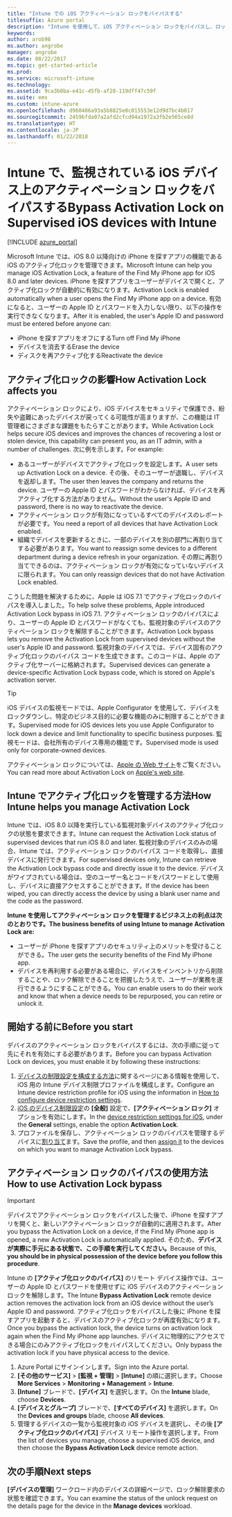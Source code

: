 ```yaml
---
title: "Intune での iOS アクティベーション ロックをバイパスする"
titlesuffix: Azure portal
description: "Intune を使用して、iOS アクティベーション ロックをバイパスし、ロックされたデバイスにアクセスする方法を説明します。\""
keywords: 
author: arob98
ms.author: angrobe
manager: angrobe
ms.date: 08/22/2017
ms.topic: get-started-article
ms.prod: 
ms.service: microsoft-intune
ms.technology: 
ms.assetid: 9ca3b0ba-e41c-45fb-af28-119dff47c59f
ms.suite: ems
ms.custom: intune-azure
ms.openlocfilehash: d960486a93a5b8825e8c015553e12d9d7bc4b017
ms.sourcegitcommit: 2459bfda07a2afd2cfcd94a1972a3fb2e565ce8d
ms.translationtype: HT
ms.contentlocale: ja-JP
ms.lasthandoff: 01/22/2018
---
```

# <a name="bypass-activation-lock-on-supervised-ios-devices-with-intune"></a><span data-ttu-id="61353-103">Intune で、監視されている iOS デバイス上のアクティベーション ロックをバイパスする</span><span class="sxs-lookup"><span data-stu-id="61353-103">Bypass Activation Lock on Supervised iOS devices with Intune</span></span>


[!INCLUDE [azure_portal](./includes/azure_portal.md)]

<span data-ttu-id="61353-104">Microsoft Intune では、iOS 8.0 以降向けの iPhone を探すアプリの機能である iOS のアクティブ化ロックを管理できます。</span><span class="sxs-lookup"><span data-stu-id="61353-104">Microsoft Intune can help you manage iOS Activation Lock, a feature of the Find My iPhone app for iOS 8.0 and later devices.</span></span> <span data-ttu-id="61353-105">iPhone を探すアプリをユーザーがデバイスで開くと、アクティブ化ロックが自動的に有効になります。</span><span class="sxs-lookup"><span data-stu-id="61353-105">Activation Lock is enabled automatically when a user opens the Find My iPhone app on a device.</span></span> <span data-ttu-id="61353-106">有効になると、ユーザーの Apple ID とパスワードを入力しない限り、以下の操作を実行できなくなります。</span><span class="sxs-lookup"><span data-stu-id="61353-106">After it is enabled, the user's Apple ID and password must be entered before anyone can:</span></span>

- <span data-ttu-id="61353-107">iPhone を探すアプリをオフにする</span><span class="sxs-lookup"><span data-stu-id="61353-107">Turn off Find My iPhone</span></span>
- <span data-ttu-id="61353-108">デバイスを消去する</span><span class="sxs-lookup"><span data-stu-id="61353-108">Erase the device</span></span>
- <span data-ttu-id="61353-109">ディスクを再アクティブ化する</span><span class="sxs-lookup"><span data-stu-id="61353-109">Reactivate the device</span></span>

## <a name="how-activation-lock-affects-you"></a><span data-ttu-id="61353-110">アクティブ化ロックの影響</span><span class="sxs-lookup"><span data-stu-id="61353-110">How Activation Lock affects you</span></span>

<span data-ttu-id="61353-111">アクティベーション ロックにより、iOS デバイスをセキュリティで保護でき、紛失や盗難にあったデバイスが戻ってくる可能性が高まりますが、この機能は IT 管理者にさまざまな課題をもたらすことがあります。</span><span class="sxs-lookup"><span data-stu-id="61353-111">While Activation Lock helps secure iOS devices and improves the chances of recovering a lost or stolen device, this capability can present you, as an IT admin, with a number of challenges.</span></span> <span data-ttu-id="61353-112">次に例を示します。</span><span class="sxs-lookup"><span data-stu-id="61353-112">For example:</span></span>

- <span data-ttu-id="61353-113">あるユーザーがデバイスでアクティブ化ロックを設定します。</span><span class="sxs-lookup"><span data-stu-id="61353-113">A user sets up Activation Lock on a device.</span></span> <span data-ttu-id="61353-114">その後、そのユーザーが退職し、デバイスを返却します。</span><span class="sxs-lookup"><span data-stu-id="61353-114">The user then leaves the company and returns the device.</span></span> <span data-ttu-id="61353-115">ユーザーの Apple ID とパスワードがわからなければ、デバイスを再アクティブ化する方法がありません。</span><span class="sxs-lookup"><span data-stu-id="61353-115">Without the user's Apple ID and password, there is no way to reactivate the device.</span></span>
- <span data-ttu-id="61353-116">アクティベーション ロックが有効になっているすべてのデバイスのレポートが必要です。</span><span class="sxs-lookup"><span data-stu-id="61353-116">You need a report of all devices that have Activation Lock enabled.</span></span>
- <span data-ttu-id="61353-117">組織でデバイスを更新するときに、一部のデバイスを別の部門に再割り当てする必要があります。</span><span class="sxs-lookup"><span data-stu-id="61353-117">You want to reassign some devices to a different department during a device refresh in your organization.</span></span> <span data-ttu-id="61353-118">その際に再割り当てできるのは、アクティベーション ロックが有効になっていないデバイスに限られます。</span><span class="sxs-lookup"><span data-stu-id="61353-118">You can only reassign devices that do not have Activation Lock enabled.</span></span>

<span data-ttu-id="61353-119">こうした問題を解決するために、Apple は iOS 7.1 でアクティブ化ロックのバイパスを導入しました。</span><span class="sxs-lookup"><span data-stu-id="61353-119">To help solve these problems, Apple introduced Activation Lock bypass in iOS 7.1.</span></span> <span data-ttu-id="61353-120">アクティベーション ロックのバイパスにより、ユーザーの Apple ID とパスワードがなくても、監視対象のデバイスのアクティベーション ロックを解除することができます。</span><span class="sxs-lookup"><span data-stu-id="61353-120">Activation Lock bypass lets you remove the Activation Lock from supervised devices without the user's Apple ID and password.</span></span> <span data-ttu-id="61353-121">監視対象のデバイスでは、デバイス固有のアクティブ化ロックのバイパス コードを生成できます。このコードは、Apple のアクティブ化サーバーに格納されます。</span><span class="sxs-lookup"><span data-stu-id="61353-121">Supervised devices can generate a device-specific Activation Lock bypass code, which is stored on Apple's activation server.</span></span>

>[!TIP]
><span data-ttu-id="61353-122">iOS デバイスの監視モードでは、Apple Configurator を使用して、デバイスをロックダウンし、特定のビジネス目的に必要な機能のみに制限することができます。</span><span class="sxs-lookup"><span data-stu-id="61353-122">Supervised mode for iOS devices lets you use Apple Configurator to lock down a device and limit functionality to specific business purposes.</span></span> <span data-ttu-id="61353-123">監視モードは、会社所有のデバイス専用の機能です。</span><span class="sxs-lookup"><span data-stu-id="61353-123">Supervised mode is used only for corporate-owned devices.</span></span>

<span data-ttu-id="61353-124">アクティベーション ロックについては、[Apple の Web サイト](https://support.apple.com/HT201365)をご覧ください。</span><span class="sxs-lookup"><span data-stu-id="61353-124">You can read more about Activation Lock on [Apple's web site](https://support.apple.com/HT201365).</span></span>

## <a name="how-intune-helps-you-manage-activation-lock"></a><span data-ttu-id="61353-125">Intune でアクティブ化ロックを管理する方法</span><span class="sxs-lookup"><span data-stu-id="61353-125">How Intune helps you manage Activation Lock</span></span>
<span data-ttu-id="61353-126">Intune では、iOS 8.0 以降を実行している監視対象デバイスのアクティブ化ロックの状態を要求できます。</span><span class="sxs-lookup"><span data-stu-id="61353-126">Intune can request the Activation Lock status of supervised devices that run iOS 8.0 and later.</span></span> <span data-ttu-id="61353-127">監視対象のデバイスのみの場合、Intune では、アクティベーション ロックのバイパス コードを取得し、直接デバイスに発行できます。</span><span class="sxs-lookup"><span data-stu-id="61353-127">For supervised devices only, Intune can retrieve the Activation Lock bypass code and directly issue it to the device.</span></span> <span data-ttu-id="61353-128">デバイスがワイプされている場合は、空のユーザー名とコードをパスワードとして使用し、デバイスに直接アクセスすることができます。</span><span class="sxs-lookup"><span data-stu-id="61353-128">If the device has been wiped, you can directly access the device by using a blank user name and the code as the password.</span></span>

<span data-ttu-id="61353-129">**Intune を使用してアクティベーション ロックを管理するビジネス上の利点は次のとおりです。**</span><span class="sxs-lookup"><span data-stu-id="61353-129">**The business benefits of using Intune to manage Activation Lock are:**</span></span>

- <span data-ttu-id="61353-130">ユーザーが iPhone を探すアプリのセキュリティ上のメリットを受けることができる。</span><span class="sxs-lookup"><span data-stu-id="61353-130">The user gets the security benefits of the Find My iPhone app.</span></span>
- <span data-ttu-id="61353-131">デバイスを再利用する必要がある場合に、デバイスをインベントリから削除することや、ロック解除できることを把握したうえで、ユーザーが業務を遂行できるようにすることができる。</span><span class="sxs-lookup"><span data-stu-id="61353-131">You can enable users to do their work and know that when a device needs to be repurposed, you can retire or unlock it.</span></span>

## <a name="before-you-start"></a><span data-ttu-id="61353-132">開始する前に</span><span class="sxs-lookup"><span data-stu-id="61353-132">Before you start</span></span>
<span data-ttu-id="61353-133">デバイスのアクティベーション ロックをバイパスするには、次の手順に従って先にそれを有効にする必要があります。</span><span class="sxs-lookup"><span data-stu-id="61353-133">Before you can bypass Activation Lock on devices, you must enable it by following these instructions:</span></span>

1. <span data-ttu-id="61353-134">[デバイスの制限設定を構成する方法](/intune-azure/configure-devices/how-to-configure-device-restrictions)に関するページにある情報を使用して、iOS 用の Intune デバイス制限プロファイルを構成します。</span><span class="sxs-lookup"><span data-stu-id="61353-134">Configure an Intune device restriction profile for iOS using the information in [How to configure device restriction settings](/intune-azure/configure-devices/how-to-configure-device-restrictions).</span></span>
2. <span data-ttu-id="61353-135">[iOS のデバイス制限設定](device-restrictions-ios.md)の **[全般]** 設定で、**[アクティベーション ロック]** オプションを有効にします。</span><span class="sxs-lookup"><span data-stu-id="61353-135">In the [device restriction settings for iOS](device-restrictions-ios.md), under the **General** settings, enable the option **Activation Lock**.</span></span>
3. <span data-ttu-id="61353-136">プロファイルを保存し、アクティベーション ロックのバイパスを管理するデバイスに[割り当て](device-profile-assign.md)ます。</span><span class="sxs-lookup"><span data-stu-id="61353-136">Save the profile, and then [assign it](device-profile-assign.md) to the devices on which you want to manage Activation Lock bypass.</span></span>


## <a name="how-to-use-activation-lock-bypass"></a><span data-ttu-id="61353-137">アクティベーション ロックのバイパスの使用方法</span><span class="sxs-lookup"><span data-stu-id="61353-137">How to use Activation Lock bypass</span></span>

>[!IMPORTANT]
><span data-ttu-id="61353-138">デバイスでアクティベーション ロックをバイパスした後で、iPhone を探すアプリを開くと、新しいアクティベーション ロックが自動的に適用されます。</span><span class="sxs-lookup"><span data-stu-id="61353-138">After you bypass the Activation Lock on a device, if the Find My iPhone app is opened, a new Activation Lock is automatically applied.</span></span> <span data-ttu-id="61353-139">そのため、**デバイスが実際に手元にある状態で、この手順を実行してください。**</span><span class="sxs-lookup"><span data-stu-id="61353-139">Because of this, **you should be in physical possession of the device before you follow this procedure**.</span></span>

<span data-ttu-id="61353-140">Intune の **[アクティブ化ロックのバイパス]** のリモート デバイス操作では、ユーザーの Apple ID とパスワードを使用せずに iOS デバイスのアクティベーション ロックを解除します。</span><span class="sxs-lookup"><span data-stu-id="61353-140">The Intune **Bypass Activation Lock** remote device action removes the activation lock from an iOS device without the user’s Apple ID and password.</span></span> <span data-ttu-id="61353-141">アクティブ化ロックをバイパスした後に iPhone を探すアプリを起動すると、デバイスのアクティブ化ロックが再度有効になります。</span><span class="sxs-lookup"><span data-stu-id="61353-141">Once you bypass the activation lock, the device turns on activation lock again when the Find My iPhone app launches.</span></span> <span data-ttu-id="61353-142">デバイスに物理的にアクセスできる場合にのみアクティブ化ロックをバイパスしてください。</span><span class="sxs-lookup"><span data-stu-id="61353-142">Only bypass the activation lock if you have physical access to the device.</span></span>

1. <span data-ttu-id="61353-143">Azure Portal にサインインします。</span><span class="sxs-lookup"><span data-stu-id="61353-143">Sign into the Azure portal.</span></span>
2. <span data-ttu-id="61353-144">**[その他のサービス]** > **[監視 + 管理]** > **[Intune]** の順に選択します。</span><span class="sxs-lookup"><span data-stu-id="61353-144">Choose **More Services** > **Monitoring + Management** > **Intune**.</span></span>
3. <span data-ttu-id="61353-145">**[Intune]** ブレードで、**[デバイス]** を選択します。</span><span class="sxs-lookup"><span data-stu-id="61353-145">On the **Intune** blade, choose **Devices**.</span></span>
4. <span data-ttu-id="61353-146">**[デバイスとグループ]** ブレードで、**[すべてのデバイス]** を選択します。</span><span class="sxs-lookup"><span data-stu-id="61353-146">On the **Devices and groups** blade, choose **All devices**.</span></span>
5. <span data-ttu-id="61353-147">管理するデバイスの一覧から監視対象の iOS デバイスを選択し、その後 **[アクティブ化ロックのバイパス]** デバイス リモート操作を選択します。</span><span class="sxs-lookup"><span data-stu-id="61353-147">From the list of devices you manage, choose a supervised iOS device, and then choose the **Bypass Activation Lock** device remote action.</span></span>

## <a name="next-steps"></a><span data-ttu-id="61353-148">次の手順</span><span class="sxs-lookup"><span data-stu-id="61353-148">Next steps</span></span>

<span data-ttu-id="61353-149">**[デバイスの管理]** ワークロード内のデバイスの詳細ページで、ロック解除要求の状態を確認できます。</span><span class="sxs-lookup"><span data-stu-id="61353-149">You can examine the status of the unlock request on the details page for the device in the **Manage devices** workload.</span></span>
